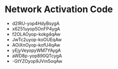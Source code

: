 # Network Activation Code
* d2IRU-yop4HdyBsygA
* x6Z51uyop5OnFP4ygA
* f2OLAOyop-kokg4qAw
* JwTc2uyop-koOUEqAw
* AOiXnOyop-kofU4qAw
* yEjyVeyopyWM7YAygA
* aWD8p-yop890QTcygA
* -GtYZOyop9JVm5oqAw